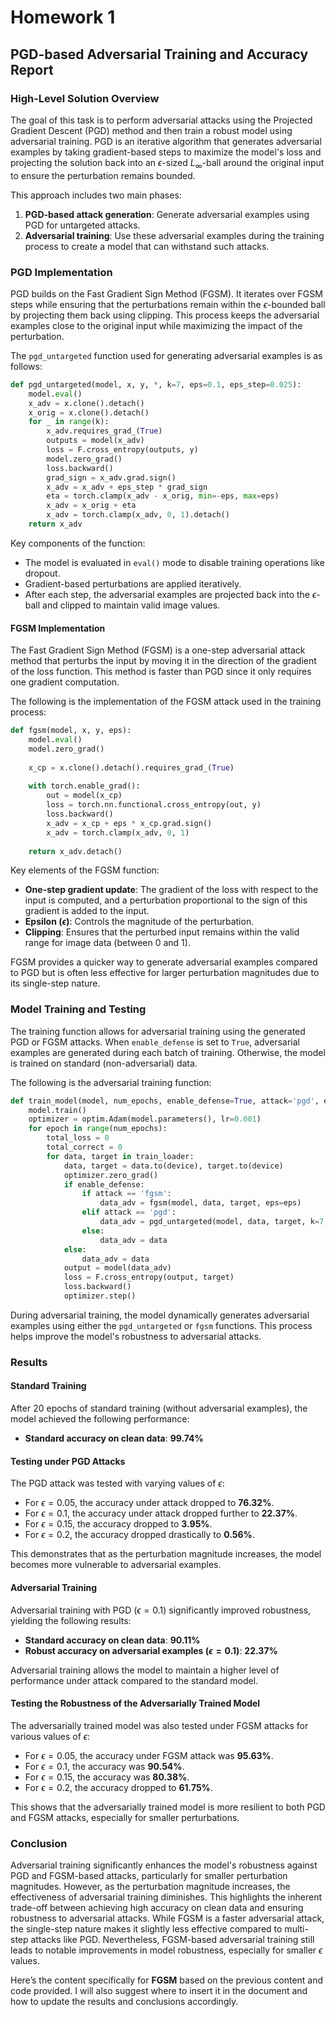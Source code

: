 # Homework 1

## PGD-based Adversarial Training and Accuracy Report

### High-Level Solution Overview

The goal of this task is to perform adversarial attacks using the Projected Gradient Descent (PGD) method and then train a robust model using adversarial training. PGD is an iterative algorithm that generates adversarial examples by taking gradient-based steps to maximize the model's loss and projecting the solution back into an $\epsilon$-sized $L_\infty$-ball around the original input to ensure the perturbation remains bounded.

This approach includes two main phases:
1. **PGD-based attack generation**: Generate adversarial examples using PGD for untargeted attacks.
2. **Adversarial training**: Use these adversarial examples during the training process to create a model that can withstand such attacks.

### PGD Implementation

PGD builds on the Fast Gradient Sign Method (FGSM). It iterates over FGSM steps while ensuring that the perturbations remain within the $\epsilon$-bounded ball by projecting them back using clipping. This process keeps the adversarial examples close to the original input while maximizing the impact of the perturbation.

The `pgd_untargeted` function used for generating adversarial examples is as follows:

```python
def pgd_untargeted(model, x, y, *, k=7, eps=0.1, eps_step=0.025):
    model.eval()
    x_adv = x.clone().detach()
    x_orig = x.clone().detach()
    for _ in range(k):
        x_adv.requires_grad_(True)
        outputs = model(x_adv)
        loss = F.cross_entropy(outputs, y)
        model.zero_grad()
        loss.backward()
        grad_sign = x_adv.grad.sign()
        x_adv = x_adv + eps_step * grad_sign
        eta = torch.clamp(x_adv - x_orig, min=-eps, max=eps)
        x_adv = x_orig + eta
        x_adv = torch.clamp(x_adv, 0, 1).detach()
    return x_adv
```

Key components of the function:
- The model is evaluated in `eval()` mode to disable training operations like dropout.
- Gradient-based perturbations are applied iteratively.
- After each step, the adversarial examples are projected back into the $\epsilon$-ball and clipped to maintain valid image values.

#### FGSM Implementation

The Fast Gradient Sign Method (FGSM) is a one-step adversarial attack method that perturbs the input by moving it in the direction of the gradient of the loss function. This method is faster than PGD since it only requires one gradient computation.

The following is the implementation of the FGSM attack used in the training process:

```python
def fgsm(model, x, y, eps):
    model.eval()
    model.zero_grad()
    
    x_cp = x.clone().detach().requires_grad_(True)
    
    with torch.enable_grad():
        out = model(x_cp)
        loss = torch.nn.functional.cross_entropy(out, y)
        loss.backward()
        x_adv = x_cp + eps * x_cp.grad.sign()
        x_adv = torch.clamp(x_adv, 0, 1)
    
    return x_adv.detach()
```

Key elements of the FGSM function:
- **One-step gradient update**: The gradient of the loss with respect to the input is computed, and a perturbation proportional to the sign of this gradient is added to the input.
- **Epsilon ($\epsilon$)**: Controls the magnitude of the perturbation.
- **Clipping**: Ensures that the perturbed input remains within the valid range for image data (between 0 and 1).

FGSM provides a quicker way to generate adversarial examples compared to PGD but is often less effective for larger perturbation magnitudes due to its single-step nature.

### Model Training and Testing

The training function allows for adversarial training using the generated PGD or FGSM attacks. When `enable_defense` is set to `True`, adversarial examples are generated during each batch of training. Otherwise, the model is trained on standard (non-adversarial) data.

The following is the adversarial training function:

```python
def train_model(model, num_epochs, enable_defense=True, attack='pgd', eps=0.1):
    model.train()
    optimizer = optim.Adam(model.parameters(), lr=0.001)
    for epoch in range(num_epochs):
        total_loss = 0
        total_correct = 0
        for data, target in train_loader:
            data, target = data.to(device), target.to(device)
            optimizer.zero_grad()
            if enable_defense:
                if attack == 'fgsm':
                    data_adv = fgsm(model, data, target, eps=eps)
                elif attack == 'pgd':
                    data_adv = pgd_untargeted(model, data, target, k=7, eps=eps, eps_step=eps/4)
                else:
                    data_adv = data
            else:
                data_adv = data
            output = model(data_adv)
            loss = F.cross_entropy(output, target)
            loss.backward()
            optimizer.step()
```

During adversarial training, the model dynamically generates adversarial examples using either the `pgd_untargeted` or `fgsm` functions. This process helps improve the model's robustness to adversarial attacks.

### Results

#### **Standard Training**

After 20 epochs of standard training (without adversarial examples), the model achieved the following performance:
- **Standard accuracy on clean data**: **99.74%**

#### **Testing under PGD Attacks**

The PGD attack was tested with varying values of $\epsilon$:
- For $\epsilon = 0.05$, the accuracy under attack dropped to **76.32%**.
- For $\epsilon = 0.1$, the accuracy under attack dropped further to **22.37%**.
- For $\epsilon = 0.15$, the accuracy dropped to **3.95%**.
- For $\epsilon = 0.2$, the accuracy dropped drastically to **0.56%**.

This demonstrates that as the perturbation magnitude increases, the model becomes more vulnerable to adversarial examples.

#### **Adversarial Training**

Adversarial training with PGD ($\epsilon = 0.1$) significantly improved robustness, yielding the following results:
- **Standard accuracy on clean data**: **90.11%**
- **Robust accuracy on adversarial examples ($\epsilon = 0.1$)**: **22.37%**

Adversarial training allows the model to maintain a higher level of performance under attack compared to the standard model.

#### **Testing the Robustness of the Adversarially Trained Model**

The adversarially trained model was also tested under FGSM attacks for various values of $\epsilon$:
- For $\epsilon = 0.05$, the accuracy under FGSM attack was **95.63%**.
- For $\epsilon = 0.1$, the accuracy was **90.54%**.
- For $\epsilon = 0.15$, the accuracy was **80.38%**.
- For $\epsilon = 0.2$, the accuracy dropped to **61.75%**.

This shows that the adversarially trained model is more resilient to both PGD and FGSM attacks, especially for smaller perturbations.

### Conclusion

Adversarial training significantly enhances the model's robustness against PGD and FGSM-based attacks, particularly for smaller perturbation magnitudes. However, as the perturbation magnitude increases, the effectiveness of adversarial training diminishes. This highlights the inherent trade-off between achieving high accuracy on clean data and ensuring robustness to adversarial attacks. While FGSM is a faster adversarial attack, the single-step nature makes it slightly less effective compared to multi-step attacks like PGD. Nevertheless, FGSM-based adversarial training still leads to notable improvements in model robustness, especially for smaller $\epsilon$ values.


Here’s the content specifically for **FGSM** based on the previous content and code provided. I will also suggest where to insert it in the document and how to update the results and conclusions accordingly.

